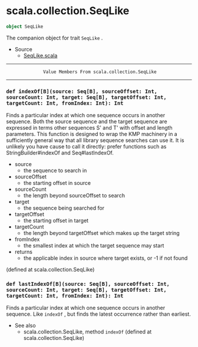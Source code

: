 
#                           scala.collection.SeqLike                           #

```scala
object SeqLike
```

The companion object for trait `SeqLike` .

* Source
  * [SeqLike.scala](https://github.com/scala/scala/tree/6d09a1ba5f/src/library/scala/collection/SeqLike.scala#L1)


--------------------------------------------------------------------------------
                  Value Members From scala.collection.SeqLike
--------------------------------------------------------------------------------


### `def indexOf[B](source: Seq[B], sourceOffset: Int, sourceCount: Int, target: Seq[B], targetOffset: Int, targetCount: Int, fromIndex: Int): Int` ###

Finds a particular index at which one sequence occurs in another sequence. Both
the source sequence and the target sequence are expressed in terms other
sequences S' and T' with offset and length parameters. This function is designed
to wrap the KMP machinery in a sufficiently general way that all library
sequence searches can use it. It is unlikely you have cause to call it directly:
prefer functions such as StringBuilder#indexOf and Seq#lastIndexOf.

* source
  * the sequence to search in
* sourceOffset
  * the starting offset in source
* sourceCount
  * the length beyond sourceOffset to search
* target
  * the sequence being searched for
* targetOffset
  * the starting offset in target
* targetCount
  * the length beyond targetOffset which makes up the target string
* fromIndex
  * the smallest index at which the target sequence may start
* returns
  * the applicable index in source where target exists, or -1 if not found

(defined at scala.collection.SeqLike)


### `def lastIndexOf[B](source: Seq[B], sourceOffset: Int, sourceCount: Int, target: Seq[B], targetOffset: Int, targetCount: Int, fromIndex: Int): Int` ###

Finds a particular index at which one sequence occurs in another sequence. Like
 `indexOf` , but finds the latest occurrence rather than earliest.

* See also
  * scala.collection.SeqLike, method `indexOf`
(defined at scala.collection.SeqLike)
